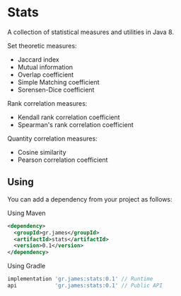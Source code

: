 # Stats

A collection of statistical measures and utilities in Java 8.

Set theoretic measures:

- Jaccard index
- Mutual information
- Overlap coefficient
- Simple Matching coefficient
- Sorensen-Dice coefficient

Rank correlation measures:
- Kendall rank correlation coefficient
- Spearman's rank correlation coefficient

Quantity correlation measures:
- Cosine similarity
- Pearson correlation coefficient

## Using

You can add a dependency from your project as follows:

Using Maven

```xml
<dependency>
  <groupId>gr.james</groupId>
  <artifactId>stats</artifactId>
  <version>0.1</version>
</dependency>
```

Using Gradle

```gradle
implementation 'gr.james:stats:0.1' // Runtime
api            'gr.james:stats:0.1' // Public API
```
